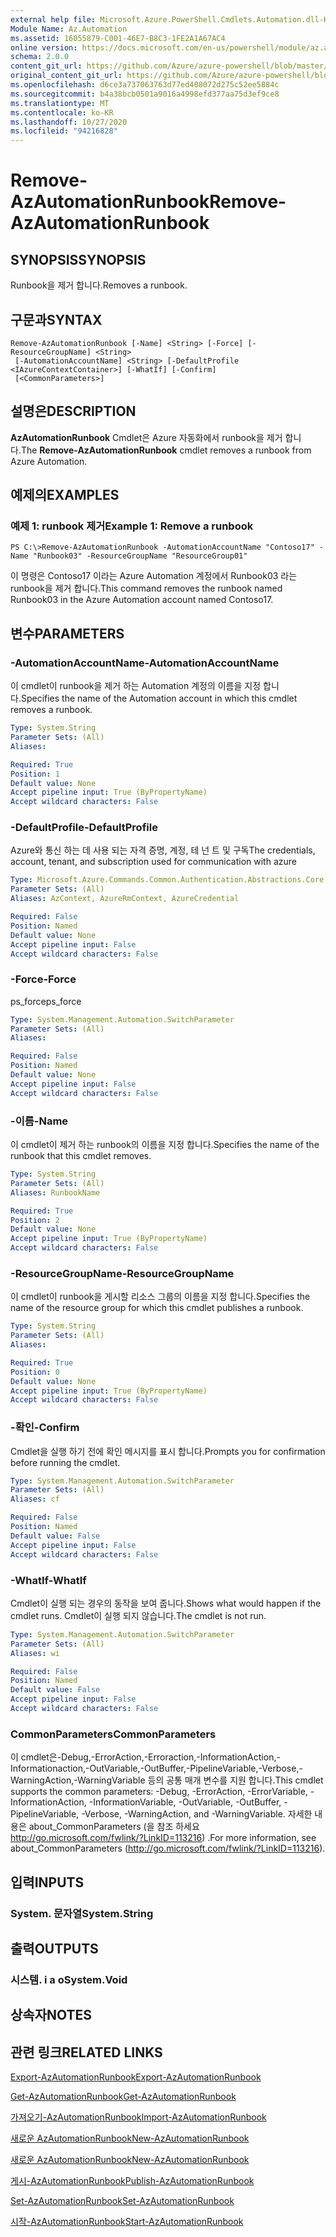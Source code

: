 ```yaml
---
external help file: Microsoft.Azure.PowerShell.Cmdlets.Automation.dll-Help.xml
Module Name: Az.Automation
ms.assetid: 16055879-C001-46E7-B8C3-1FE2A1A67AC4
online version: https://docs.microsoft.com/en-us/powershell/module/az.automation/remove-azautomationrunbook
schema: 2.0.0
content_git_url: https://github.com/Azure/azure-powershell/blob/master/src/Automation/Automation/help/Remove-AzAutomationRunbook.md
original_content_git_url: https://github.com/Azure/azure-powershell/blob/master/src/Automation/Automation/help/Remove-AzAutomationRunbook.md
ms.openlocfilehash: d6ce3a737063763d77ed408072d275c52ee5884c
ms.sourcegitcommit: b4a38bcb0501a9016a4998efd377aa75d3ef9ce8
ms.translationtype: MT
ms.contentlocale: ko-KR
ms.lasthandoff: 10/27/2020
ms.locfileid: "94216828"
---
```

# <span data-ttu-id="5a2c4-101">Remove-AzAutomationRunbook</span><span class="sxs-lookup"><span data-stu-id="5a2c4-101">Remove-AzAutomationRunbook</span></span>

## <span data-ttu-id="5a2c4-102">SYNOPSIS</span><span class="sxs-lookup"><span data-stu-id="5a2c4-102">SYNOPSIS</span></span>
<span data-ttu-id="5a2c4-103">Runbook을 제거 합니다.</span><span class="sxs-lookup"><span data-stu-id="5a2c4-103">Removes a runbook.</span></span>

## <span data-ttu-id="5a2c4-104">구문과</span><span class="sxs-lookup"><span data-stu-id="5a2c4-104">SYNTAX</span></span>

```
Remove-AzAutomationRunbook [-Name] <String> [-Force] [-ResourceGroupName] <String>
 [-AutomationAccountName] <String> [-DefaultProfile <IAzureContextContainer>] [-WhatIf] [-Confirm]
 [<CommonParameters>]
```

## <span data-ttu-id="5a2c4-105">설명은</span><span class="sxs-lookup"><span data-stu-id="5a2c4-105">DESCRIPTION</span></span>
<span data-ttu-id="5a2c4-106">**AzAutomationRunbook** Cmdlet은 Azure 자동화에서 runbook을 제거 합니다.</span><span class="sxs-lookup"><span data-stu-id="5a2c4-106">The **Remove-AzAutomationRunbook** cmdlet removes a runbook from Azure Automation.</span></span>

## <span data-ttu-id="5a2c4-107">예제의</span><span class="sxs-lookup"><span data-stu-id="5a2c4-107">EXAMPLES</span></span>

### <span data-ttu-id="5a2c4-108">예제 1: runbook 제거</span><span class="sxs-lookup"><span data-stu-id="5a2c4-108">Example 1: Remove a runbook</span></span>
```
PS C:\>Remove-AzAutomationRunbook -AutomationAccountName "Contoso17" -Name "Runbook03" -ResourceGroupName "ResourceGroup01"
```

<span data-ttu-id="5a2c4-109">이 명령은 Contoso17 이라는 Azure Automation 계정에서 Runbook03 라는 runbook을 제거 합니다.</span><span class="sxs-lookup"><span data-stu-id="5a2c4-109">This command removes the runbook named Runbook03 in the Azure Automation account named Contoso17.</span></span>

## <span data-ttu-id="5a2c4-110">변수</span><span class="sxs-lookup"><span data-stu-id="5a2c4-110">PARAMETERS</span></span>

### <span data-ttu-id="5a2c4-111">-AutomationAccountName</span><span class="sxs-lookup"><span data-stu-id="5a2c4-111">-AutomationAccountName</span></span>
<span data-ttu-id="5a2c4-112">이 cmdlet이 runbook을 제거 하는 Automation 계정의 이름을 지정 합니다.</span><span class="sxs-lookup"><span data-stu-id="5a2c4-112">Specifies the name of the Automation account in which this cmdlet removes a runbook.</span></span>

```yaml
Type: System.String
Parameter Sets: (All)
Aliases:

Required: True
Position: 1
Default value: None
Accept pipeline input: True (ByPropertyName)
Accept wildcard characters: False
```

### <span data-ttu-id="5a2c4-113">-DefaultProfile</span><span class="sxs-lookup"><span data-stu-id="5a2c4-113">-DefaultProfile</span></span>
<span data-ttu-id="5a2c4-114">Azure와 통신 하는 데 사용 되는 자격 증명, 계정, 테 넌 트 및 구독</span><span class="sxs-lookup"><span data-stu-id="5a2c4-114">The credentials, account, tenant, and subscription used for communication with azure</span></span>

```yaml
Type: Microsoft.Azure.Commands.Common.Authentication.Abstractions.Core.IAzureContextContainer
Parameter Sets: (All)
Aliases: AzContext, AzureRmContext, AzureCredential

Required: False
Position: Named
Default value: None
Accept pipeline input: False
Accept wildcard characters: False
```

### <span data-ttu-id="5a2c4-115">-Force</span><span class="sxs-lookup"><span data-stu-id="5a2c4-115">-Force</span></span>
<span data-ttu-id="5a2c4-116">ps_force</span><span class="sxs-lookup"><span data-stu-id="5a2c4-116">ps_force</span></span>

```yaml
Type: System.Management.Automation.SwitchParameter
Parameter Sets: (All)
Aliases:

Required: False
Position: Named
Default value: None
Accept pipeline input: False
Accept wildcard characters: False
```

### <span data-ttu-id="5a2c4-117">-이름</span><span class="sxs-lookup"><span data-stu-id="5a2c4-117">-Name</span></span>
<span data-ttu-id="5a2c4-118">이 cmdlet이 제거 하는 runbook의 이름을 지정 합니다.</span><span class="sxs-lookup"><span data-stu-id="5a2c4-118">Specifies the name of the runbook that this cmdlet removes.</span></span>

```yaml
Type: System.String
Parameter Sets: (All)
Aliases: RunbookName

Required: True
Position: 2
Default value: None
Accept pipeline input: True (ByPropertyName)
Accept wildcard characters: False
```

### <span data-ttu-id="5a2c4-119">-ResourceGroupName</span><span class="sxs-lookup"><span data-stu-id="5a2c4-119">-ResourceGroupName</span></span>
<span data-ttu-id="5a2c4-120">이 cmdlet이 runbook을 게시할 리소스 그룹의 이름을 지정 합니다.</span><span class="sxs-lookup"><span data-stu-id="5a2c4-120">Specifies the name of the resource group for which this cmdlet publishes a runbook.</span></span>

```yaml
Type: System.String
Parameter Sets: (All)
Aliases:

Required: True
Position: 0
Default value: None
Accept pipeline input: True (ByPropertyName)
Accept wildcard characters: False
```

### <span data-ttu-id="5a2c4-121">-확인</span><span class="sxs-lookup"><span data-stu-id="5a2c4-121">-Confirm</span></span>
<span data-ttu-id="5a2c4-122">Cmdlet을 실행 하기 전에 확인 메시지를 표시 합니다.</span><span class="sxs-lookup"><span data-stu-id="5a2c4-122">Prompts you for confirmation before running the cmdlet.</span></span>

```yaml
Type: System.Management.Automation.SwitchParameter
Parameter Sets: (All)
Aliases: cf

Required: False
Position: Named
Default value: False
Accept pipeline input: False
Accept wildcard characters: False
```

### <span data-ttu-id="5a2c4-123">-WhatIf</span><span class="sxs-lookup"><span data-stu-id="5a2c4-123">-WhatIf</span></span>
<span data-ttu-id="5a2c4-124">Cmdlet이 실행 되는 경우의 동작을 보여 줍니다.</span><span class="sxs-lookup"><span data-stu-id="5a2c4-124">Shows what would happen if the cmdlet runs.</span></span>
<span data-ttu-id="5a2c4-125">Cmdlet이 실행 되지 않습니다.</span><span class="sxs-lookup"><span data-stu-id="5a2c4-125">The cmdlet is not run.</span></span>

```yaml
Type: System.Management.Automation.SwitchParameter
Parameter Sets: (All)
Aliases: wi

Required: False
Position: Named
Default value: False
Accept pipeline input: False
Accept wildcard characters: False
```

### <span data-ttu-id="5a2c4-126">CommonParameters</span><span class="sxs-lookup"><span data-stu-id="5a2c4-126">CommonParameters</span></span>
<span data-ttu-id="5a2c4-127">이 cmdlet은-Debug,-ErrorAction,-Erroraction,-InformationAction,-Informationaction,-OutVariable,-OutBuffer,-PipelineVariable,-Verbose,-WarningAction,-WarningVariable 등의 공통 매개 변수를 지원 합니다.</span><span class="sxs-lookup"><span data-stu-id="5a2c4-127">This cmdlet supports the common parameters: -Debug, -ErrorAction, -ErrorVariable, -InformationAction, -InformationVariable, -OutVariable, -OutBuffer, -PipelineVariable, -Verbose, -WarningAction, and -WarningVariable.</span></span> <span data-ttu-id="5a2c4-128">자세한 내용은 about_CommonParameters (을 참조 하세요 http://go.microsoft.com/fwlink/?LinkID=113216) .</span><span class="sxs-lookup"><span data-stu-id="5a2c4-128">For more information, see about_CommonParameters (http://go.microsoft.com/fwlink/?LinkID=113216).</span></span>

## <span data-ttu-id="5a2c4-129">입력</span><span class="sxs-lookup"><span data-stu-id="5a2c4-129">INPUTS</span></span>

### <span data-ttu-id="5a2c4-130">System. 문자열</span><span class="sxs-lookup"><span data-stu-id="5a2c4-130">System.String</span></span>

## <span data-ttu-id="5a2c4-131">출력</span><span class="sxs-lookup"><span data-stu-id="5a2c4-131">OUTPUTS</span></span>

### <span data-ttu-id="5a2c4-132">시스템. i a o</span><span class="sxs-lookup"><span data-stu-id="5a2c4-132">System.Void</span></span>

## <span data-ttu-id="5a2c4-133">상속자</span><span class="sxs-lookup"><span data-stu-id="5a2c4-133">NOTES</span></span>

## <span data-ttu-id="5a2c4-134">관련 링크</span><span class="sxs-lookup"><span data-stu-id="5a2c4-134">RELATED LINKS</span></span>

[<span data-ttu-id="5a2c4-135">Export-AzAutomationRunbook</span><span class="sxs-lookup"><span data-stu-id="5a2c4-135">Export-AzAutomationRunbook</span></span>](./Export-AzAutomationRunbook.md)

[<span data-ttu-id="5a2c4-136">Get-AzAutomationRunbook</span><span class="sxs-lookup"><span data-stu-id="5a2c4-136">Get-AzAutomationRunbook</span></span>](./Get-AzAutomationRunbook.md)

[<span data-ttu-id="5a2c4-137">가져오기-AzAutomationRunbook</span><span class="sxs-lookup"><span data-stu-id="5a2c4-137">Import-AzAutomationRunbook</span></span>](./Import-AzAutomationRunbook.md)

[<span data-ttu-id="5a2c4-138">새로운 AzAutomationRunbook</span><span class="sxs-lookup"><span data-stu-id="5a2c4-138">New-AzAutomationRunbook</span></span>](./New-AzAutomationRunbook.md)

[<span data-ttu-id="5a2c4-139">새로운 AzAutomationRunbook</span><span class="sxs-lookup"><span data-stu-id="5a2c4-139">New-AzAutomationRunbook</span></span>](./New-AzAutomationRunbook.md)

[<span data-ttu-id="5a2c4-140">게시-AzAutomationRunbook</span><span class="sxs-lookup"><span data-stu-id="5a2c4-140">Publish-AzAutomationRunbook</span></span>](./Publish-AzAutomationRunbook.md)

[<span data-ttu-id="5a2c4-141">Set-AzAutomationRunbook</span><span class="sxs-lookup"><span data-stu-id="5a2c4-141">Set-AzAutomationRunbook</span></span>](./Set-AzAutomationRunbook.md)

[<span data-ttu-id="5a2c4-142">시작-AzAutomationRunbook</span><span class="sxs-lookup"><span data-stu-id="5a2c4-142">Start-AzAutomationRunbook</span></span>](./Start-AzAutomationRunbook.md)


